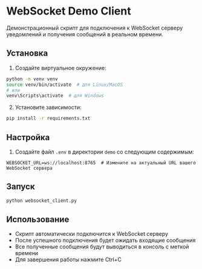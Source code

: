 # WebSocket Demo Client

Демонстрационный скрипт для подключения к WebSocket серверу уведомлений и получения сообщений в реальном времени.

## Установка

1. Создайте виртуальное окружение:
```bash
python -m venv venv
source venv/bin/activate  # для Linux/MacOS
# или
venv\Scripts\activate  # для Windows
```

2. Установите зависимости:
```bash
pip install -r requirements.txt
```

## Настройка

1. Создайте файл `.env` в директории `demo` со следующим содержимым:
```
WEBSOCKET_URL=ws://localhost:8765  # Измените на актуальный URL вашего WebSocket сервера
```

## Запуск

```bash
python websocket_client.py
```

## Использование

- Скрипт автоматически подключится к WebSocket серверу
- После успешного подключения будет ожидать входящие сообщения
- Все полученные сообщения будут выводиться в консоль с меткой времени
- Для завершения работы нажмите Ctrl+C 
